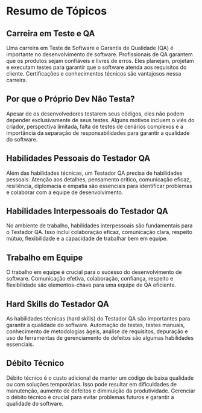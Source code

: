 # Resumo de Tópicos

## Carreira em Teste e QA
Uma carreira em Teste de Software e Garantia de Qualidade (QA) é importante no desenvolvimento de software. Profissionais de QA garantem que os produtos sejam confiáveis e livres de erros. Eles planejam, projetam e executam testes para garantir que o software atenda aos requisitos do cliente. Certificações e conhecimentos técnicos são vantajosos nessa carreira.

## Por que o Próprio Dev Não Testa?
Apesar de os desenvolvedores testarem seus códigos, eles não podem depender exclusivamente de seus testes. Alguns motivos incluem o viés do criador, perspectiva limitada, falta de testes de cenários complexos e a importância da separação de responsabilidades para garantir a qualidade do software.

## Habilidades Pessoais do Testador QA
Além das habilidades técnicas, um Testador QA precisa de habilidades pessoais. Atenção aos detalhes, pensamento crítico, comunicação eficaz, resiliência, diplomacia e empatia são essenciais para identificar problemas e colaborar com a equipe de desenvolvimento.

## Habilidades Interpessoais do Testador QA
No ambiente de trabalho, habilidades interpessoais são fundamentais para o Testador QA. Isso inclui colaboração eficaz, comunicação clara, respeito mútuo, flexibilidade e a capacidade de trabalhar bem em equipe.

## Trabalho em Equipe
O trabalho em equipe é crucial para o sucesso do desenvolvimento de software. Comunicação efetiva, colaboração, confiança, respeito e flexibilidade são elementos-chave para uma equipe de QA eficiente.

## Hard Skills do Testador QA
As habilidades técnicas (hard skills) do Testador QA são importantes para garantir a qualidade do software. Automação de testes, testes manuais, conhecimento de metodologias ágeis, análise de requisitos, depuração e uso de ferramentas de gerenciamento de defeitos são algumas habilidades essenciais.

## Débito Técnico
Débito técnico é o custo adicional de manter um código de baixa qualidade ou com soluções temporárias. Isso pode resultar em dificuldades de manutenção, aumento de defeitos e diminuição da produtividade. Gerenciar o débito técnico é crucial para evitar problemas futuros e garantir a qualidade do software.

